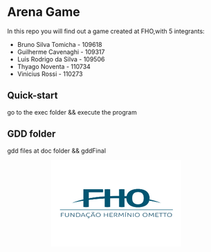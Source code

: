 # Arena Game
In this repo you will find out a game created at FHO,with 5 integrants:
<ul>
  <li>Bruno Silva Tomicha - 109618</li>
  <li>Guilherme Cavenaghi - 109317</li>
   <li>Luis Rodrigo da Silva - 109506</li>
  <li>Thyago Noventa - 110734</li>
  <li>Vinicius Rossi - 110273</li> 
</ul>
  
## Quick-start
go to the exec folder && execute the program

## GDD folder
gdd files at doc folder && gddFinal

<p align = "center">
<img width=300 height=200 src=../../Img/fho.png >
<p>

